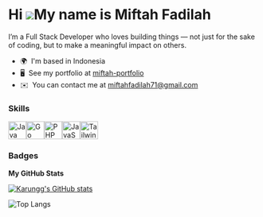 Hi ![](https://user-images.githubusercontent.com/18350557/176309783-0785949b-9127-417c-8b55-ab5a4333674e.gif)My name is Miftah Fadilah
======================================================================================================================================

I’m a Full Stack Developer who loves building things — not just for the sake of coding, but to make a meaningful impact on others.

* 🌍  I'm based in Indonesia
* 🖥️  See my portfolio at [miftah-portfolio](http://miftah-fadilah-portfolio.vercel.app/)
* ✉️  You can contact me at [miftahfadilah71@gmail.com](mailto:miftahfadilah71@gmail.com)

### Skills

<p align="left">
<a href="https://www.oracle.com/java/" target="_blank" rel="noreferrer"><img src="https://raw.githubusercontent.com/danielcranney/readme-generator/main/public/icons/skills/java-colored.svg" width="36" height="36" alt="Java" /></a><a href="https://go.dev/doc/" target="_blank" rel="noreferrer"><img src="https://raw.githubusercontent.com/danielcranney/readme-generator/main/public/icons/skills/go-colored.svg" width="36" height="36" alt="Go" /></a><a href="https://www.php.net/" target="_blank" rel="noreferrer"><img src="https://raw.githubusercontent.com/danielcranney/readme-generator/main/public/icons/skills/php-colored.svg" width="36" height="36" alt="PHP" /></a><a href="https://developer.mozilla.org/en-US/docs/Web/JavaScript" target="_blank" rel="noreferrer"><img src="https://raw.githubusercontent.com/danielcranney/readme-generator/main/public/icons/skills/javascript-colored.svg" width="36" height="36" alt="JavaScript" /></a><a href="https://tailwindcss.com/" target="_blank" rel="noreferrer"><img src="https://raw.githubusercontent.com/danielcranney/readme-generator/main/public/icons/skills/tailwindcss-colored.svg" width="36" height="36" alt="TailwindCSS" /></a>
</p>

### Badges

<b>My GitHub Stats</b>

<a href="http://www.github.com/Karungg"><img src="https://github-readme-stats.vercel.app/api?username=Karungg&show_icons=true&hide=&count_private=true&title_color=f97316&text_color=ffffff&icon_color=f97316&bg_color=1c1917&hide_border=true&show_icons=true" alt="Karungg's GitHub stats" /></a>

![Top Langs](https://github-readme-stats.vercel.app/api/top-langs/?username=Karungg&layout=compact&bg_color=1C1917&title_color=EF6F16&text_color=ffffff&border_color=1C1917)
